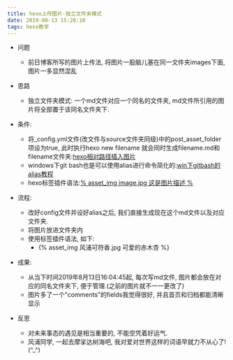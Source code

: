 ```yaml
---
title: hexo上传图片-独立文件夹模式
date: 2019-08-13 15:28:10
tags: hexo教学
---
```

- 问题
    - 前日博客所写的图片上传法, 将图片一股脑儿塞在同一文件夹images下面, 图片一多显然混乱

- 思路
    - 独立文件夹模式: 一个md文件对应一个同名的文件夹, md文件所引用的图片将全部置于该同名文件夹下.

- 条件:
    - 将_config.yml文件(改文件与source文件夹同级)中的post_asset_folder项设为true, 此时执行hexo new filename 就会同时生成filename.md和filename文件夹:[hexo相对路径插入图片](https://yanyinhong.github.io/2017/05/02/How-to-insert-image-in-hexo-post/)
    - windows下git bash也是可以使用alias进行命令简化的:[win下gitbash的alias教程](https://blog.csdn.net/weixin_34319999/article/details/87240581)
    - hexo标签插件语法:[% asset_img image.jpg 这是图片描述 %](https://yanyinhong.github.io/2017/05/02/How-to-insert-image-in-hexo-post/)

- 流程:
    - 改好config文件并设好alias之后, 我们直接生成现在这个md文件以及对应文件夹.
    - 将图片放进文件夹内
    - 使用标签插件语法, 如下:
        - {% asset_img 风浦可符香.jpg 可爱的赤木杏 %}

- 成果:
    - 从当下时间2019年8月13日16:04:45起, 每次写md文件, 图片都会放在对应的同名文件夹下, 便于管理.(之前的图片就不一一更改了)
    - 图片多了一个"comments"的fields我觉得很好, 并且首页和归档都能清晰显示

- 反思
    - 对未来事态的遇见是相当重要的, 不能空凭着好运气.
    - 风浦同学, 一起去摩挲达树海吧, 我对爱对世界这样的词语早就力不从心了! (^_^)


